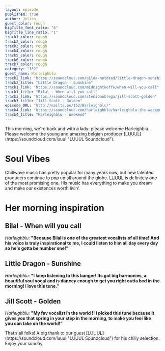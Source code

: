 ```yaml
---
layout: episode
published: true
author: Julien
guest_color: rough
bigTitle_font_ratio: "6"
bigTitle_line_ratio: "1"
track1_color: rough
track2_color: rough
track3_color: rough
track4_color: rough
track5_color: rough
track6_color: rough
track7_color: rough
category: "152"
guest_name: Harleighblu
track2_link: "https://soundcloud.com/gilda-notdead/little-dragon-sunshine"
track2_title: "Little Dragon - Sunshine"
track1_link: "https://soundcloud.com/midnightkoffe/when-will-you-call"
track1_title: "Bilal - When will you call"
track3_link: "https://soundcloud.com/stenionobrega/jill-scott-golden"
track3_title: "Jill Scott - Golden"
episode_URL: "http://mailta.pe/152/Harleighblu/"
track4_link: "https://soundcloud.com/harleighblu/harleighblu-the-weekend-prod"
track4_title: "Harleighblu - Weekend"
---
```


<p id="introduction">
This morning, we're back and with a lady: please welcome Harleighblu.. Please welcome the young and amazing belgian producer [LUUUL](https://soundcloud.com/luuul "LUUUL Soundcloud").</p>
 
# Soul Vibes
 
Chillwave music has pretty popular for many years now, but new talented producers continue to pop up all around the globe. [LUUUL](https://soundcloud.com/luuul "LUUUL Soundcloud") is definitely one of the most promising one. His music has everything to make you dream and make our existences worth livin’.
 
# Her morning inspiration
 
## Bilal - When will you call
_Harleighblu:_ **"**Because Bilal is one of the greatest vocalists of all time! And his voice is truly inspirational to me, I could listen to him all day every day so he's gotta be number one!**"**
 
## Little Dragon - Sunshine
_Harleighblu:_ **"**I keep listening to this banger! Its got big harmonies, a beautiful soul vocal and is dancey enough to get you right outta bed in the morning! I love this tune.**"**
 
## Jill Scott - Golden
_Harleighblu:_ **"**My fav vocalist in the world !! I picked this tune because it gives you that spring in your step in the morning, to make you feel like you can take on the world!**"**
 
<p id="outroduction">
That’s all folks! A big thank to our guest [LUUUL](https://soundcloud.com/luuul "LUUUL Soundcloud") for his chilly selection. Enjoy your sunday.
</p>